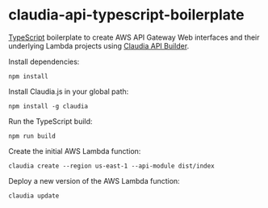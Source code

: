 # claudia-api-typescript-boilerplate

[TypeScript](https://www.typescriptlang.org/) boilerplate to create AWS API Gateway Web interfaces and their underlying Lambda projects using [Claudia API Builder](https://claudiajs.com/claudia-api-builder.html).

Install dependencies:

```
npm install
```

Install Claudia.js in your global path:

```
npm install -g claudia
```

Run the TypeScript build:

```
npm run build
```

Create the initial AWS Lambda function:

```
claudia create --region us-east-1 --api-module dist/index
```

Deploy a new version of the AWS Lambda function:

```
claudia update
```
